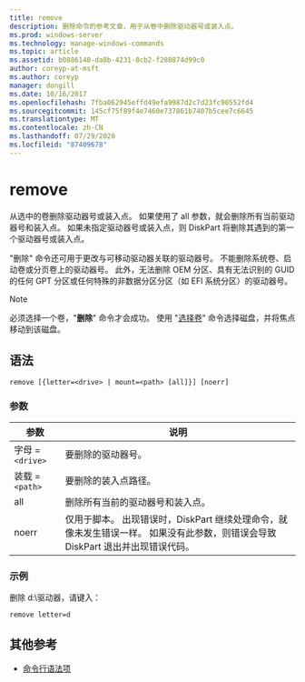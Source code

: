 ```yaml
---
title: remove
description: 删除命令的参考文章，用于从卷中删除驱动器号或装入点。
ms.prod: windows-server
ms.technology: manage-windows-commands
ms.topic: article
ms.assetid: b0886140-da8b-4231-8cb2-f280874d99c0
author: coreyp-at-msft
ms.author: coreyp
manager: dongill
ms.date: 10/16/2017
ms.openlocfilehash: 7fba062945effd49efa9987d2c7d23fc90552fd4
ms.sourcegitcommit: 145cf75f89f4e7460e737861b7407b5cee7c6645
ms.translationtype: MT
ms.contentlocale: zh-CN
ms.lasthandoff: 07/29/2020
ms.locfileid: "87409678"
---
```

# <a name="remove"></a>remove

从选中的卷删除驱动器号或装入点。 如果使用了 all 参数，就会删除所有当前驱动器号和装入点。 如果未指定驱动器号或装入点，则 DiskPart 将删除其遇到的第一个驱动器号或装入点。

"删除" 命令还可用于更改与可移动驱动器关联的驱动器号。 不能删除系统卷、启动卷或分页卷上的驱动器号。 此外，无法删除 OEM 分区、具有无法识别的 GUID 的任何 GPT 分区或任何特殊的非数据分区分区（如 EFI 系统分区）的驱动器号。

> [!NOTE]
> 必须选择一个卷，"**删除**" 命令才会成功。 使用 "[选择卷](select-volume.md)" 命令选择磁盘，并将焦点移动到该磁盘。

## <a name="syntax"></a>语法

```
remove [{letter=<drive> | mount=<path> [all]}] [noerr]
```

### <a name="parameters"></a>参数

| 参数 | 说明 |
| --------- | ----------- |
| 字母 =`<drive>` | 要删除的驱动器号。 |
| 装载 =`<path>` | 要删除的装入点路径。 |
| all | 删除所有当前的驱动器号和装入点。 |
| noerr | 仅用于脚本。 出现错误时，DiskPart 继续处理命令，就像未发生错误一样。 如果没有此参数，则错误会导致 DiskPart 退出并出现错误代码。 |

### <a name="examples"></a>示例

删除 d:\驱动器，请键入：

```
remove letter=d
```

## <a name="additional-references"></a>其他参考

- [命令行语法项](command-line-syntax-key.md)
